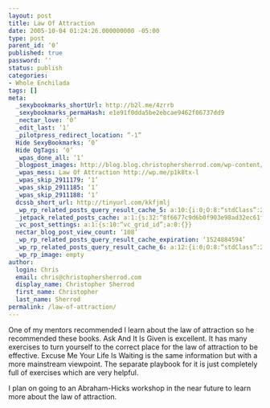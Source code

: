 ```yaml
---
layout: post
title: Law Of Attraction
date: 2005-10-04 01:24:26.000000000 -05:00
type: post
parent_id: ‘0’
published: true
password: ’'
status: publish
categories:
- Whole Enchilada
tags: []
meta:
  _sexybookmarks_shortUrl: http://b2l.me/4zrrb
  _sexybookmarks_permaHash: e1e91f0dda5be2ebcae9462f06737dd9
  _nectar_love: ‘0’
  _edit_last: ‘1’
  _pilotpress_redirect_location: ”-1”
  Hide SexyBookmarks: ‘0’
  Hide OgTags: ‘0’
  _wpas_done_all: ‘1’
  _blogpost_images: http://blog.blog.christophersherrod.com/wp-content/uploads/images/video1.jpg
  _wpas_mess: Law Of Attraction http://wp.me/p1k8tx-l
  _wpas_skip_2911179: ‘1’
  _wpas_skip_2911185: ‘1’
  _wpas_skip_2911188: ‘1’
  dcssb_short_url: http://tinyurl.com/kkfjmlj
  _wp_rp_related_posts_query_result_cache_5: a:10:{i:0;O:8:“stdClass”:2:{s:7:“post_id”;s:3:“118”;s:5:“score”;s:18:“23.247964460521295”;}i:1;O:8:“stdClass”:2:{s:7:“post_id”;s:2:“43”;s:5:“score”;s:17:“23.20585764284852”;}i:2;O:8:“stdClass”:2:{s:7:“post_id”;s:2:“45”;s:5:“score”;s:18:“14.165471438782944”;}i:3;O:8:“stdClass”:2:{s:7:“post_id”;s:2:“89”;s:5:“score”;s:18:“13.470275986292048”;}i:4;O:8:“stdClass”:2:{s:7:“post_id”;s:2:“18”;s:5:“score”;s:18:“13.396648040191195”;}i:5;O:8:“stdClass”:2:{s:7:“post_id”;s:3:“347”;s:5:“score”;s:18:“11.521959758770112”;}i:6;O:8:“stdClass”:2:{s:7:“post_id”;s:4:“6545”;s:5:“score”;s:18:“10.177772215322994”;}i:7;O:8:“stdClass”:2:{s:7:“post_id”;s:2:“20”;s:5:“score”;s:17:“9.156120967839206”;}i:8;O:8:“stdClass”:2:{s:7:“post_id”;s:2:“32”;s:5:“score”;s:16:“8.10037894542953”;}i:9;O:8:“stdClass”:2:{s:7:“post_id”;s:4:“2282”;s:5:“score”;s:17:“6.756191401982411”;}}
  _jetpack_related_posts_cache: a:1:{s:32:“8f6677c9d6b0f903e98ad32ec61f8deb”;a:2:{s:7:“expires”;i:1471017480;s:7:“payload”;a:3:{i:0;a:1:{s:2:“id”;i:1285;}i:1;a:1:{s:2:“id”;i:1108;}i:2;a:1:{s:2:“id”;i:3470;}}}}
  _vc_post_settings: a:1:{s:10:“vc_grid_id”;a:0:{}}
  nectar_blog_post_view_count: ‘108’
  _wp_rp_related_posts_query_result_cache_expiration: ‘1524884594’
  _wp_rp_related_posts_query_result_cache_6: a:12:{i:0;O:8:“stdClass”:2:{s:7:“post_id”;s:2:“43”;s:5:“score”;s:18:“31.467996957428777”;}i:1;O:8:“stdClass”:2:{s:7:“post_id”;s:3:“118”;s:5:“score”;s:18:“31.062948429239395”;}i:2;O:8:“stdClass”:2:{s:7:“post_id”;s:3:“831”;s:5:“score”;s:17:“22.21525217016817”;}i:3;O:8:“stdClass”:2:{s:7:“post_id”;s:2:“89”;s:5:“score”;s:18:“20.170405869485506”;}i:4;O:8:“stdClass”:2:{s:7:“post_id”;s:2:“45”;s:5:“score”;s:17:“18.75906125799664”;}i:5;O:8:“stdClass”:2:{s:7:“post_id”;s:3:“713”;s:5:“score”;s:18:“18.168312421832777”;}i:6;O:8:“stdClass”:2:{s:7:“post_id”;s:3:“344”;s:5:“score”;s:18:“18.168312421832777”;}i:7;O:8:“stdClass”:2:{s:7:“post_id”;s:3:“347”;s:5:“score”;s:17:“16.29252291010217”;}i:8;O:8:“stdClass”:2:{s:7:“post_id”;s:3:“604”;s:5:“score”;s:18:“15.848486792799738”;}i:9;O:8:“stdClass”:2:{s:7:“post_id”;s:3:“296”;s:5:“score”;s:18:“15.848486792799738”;}i:10;O:8:“stdClass”:2:{s:7:“post_id”;s:3:“210”;s:5:“score”;s:18:“15.848486792799738”;}i:11;O:8:“stdClass”:2:{s:7:“post_id”;s:3:“178”;s:5:“score”;s:18:“15.848486792799738”;}}
  _wp_rp_image: empty
author:
  login: Chris
  email: chris@christophersherrod.com
  display_name: Christopher Sherrod
  first_name: Christopher
  last_name: Sherrod
permalink: /law-of-attraction/
---
```

<p>One of my mentors recommended I learn about the law of attraction so he recommended these books. Ask And It Is Given is excellent. It has many exercises to turn yourself to the correct place for the law of attraction to be effective. Excuse Me Your Life Is Waiting is the same information but with a more mainstream viewpoint. The separate playbook for it is just completely full of exercises which are very helpful.</p>
<p>I plan on going to an Abraham-Hicks workshop in the near future to learn more about the law of attraction.</p>

